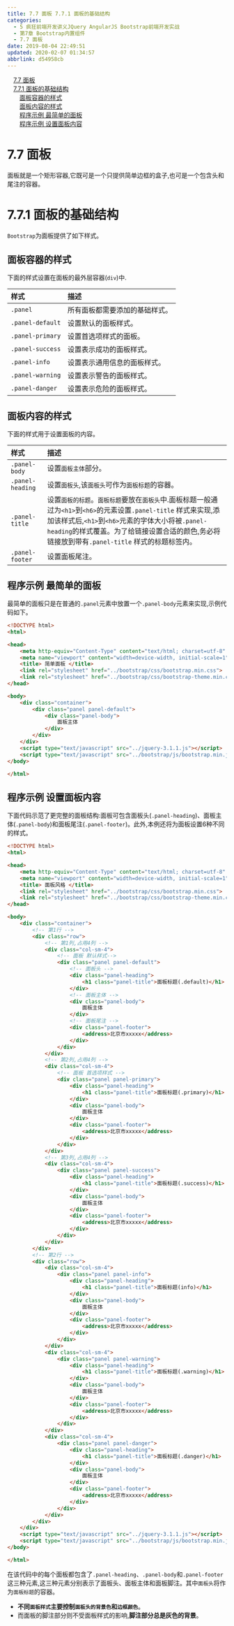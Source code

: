 ```yaml
---
title: 7.7 面板 7.7.1 面板的基础结构
categories: 
  - 5 疯狂前端开发讲义JQuery AngularJS Bootstrap前端开发实战
  - 第7章 Bootstrap内置组件
  - 7.7 面板
date: 2019-08-04 22:49:51
updated: 2020-02-07 01:34:57
abbrlink: d54958cb
---
```

<div id='my_toc'><a href="/JavaReadingNotes/d54958cb/#7-7-面板" class="header_1">7.7 面板</a>&nbsp;<br><a href="/JavaReadingNotes/d54958cb/#7-7-1-面板的基础结构" class="header_1">7.7.1 面板的基础结构</a>&nbsp;<br><a href="/JavaReadingNotes/d54958cb/#面板容器的样式" class="header_2">面板容器的样式</a>&nbsp;<br><a href="/JavaReadingNotes/d54958cb/#面板内容的样式" class="header_2">面板内容的样式</a>&nbsp;<br><a href="/JavaReadingNotes/d54958cb/#程序示例-最简单的面板" class="header_2">程序示例 最简单的面板</a>&nbsp;<br><a href="/JavaReadingNotes/d54958cb/#程序示例-设置面板内容" class="header_2">程序示例 设置面板内容</a>&nbsp;<br></div>
<style>.header_1{margin-left: 1em;}.header_2{margin-left: 2em;}.header_3{margin-left: 3em;}.header_4{margin-left: 4em;}.header_5{margin-left: 5em;}.header_6{margin-left: 6em;}</style>
<!--more-->
<script>if (navigator.platform.search('arm')==-1){document.getElementById('my_toc').style.display = 'none';}var e,p = document.getElementsByTagName('p');while (p.length>0) {e = p[0];e.parentElement.removeChild(e);}</script>

<!--end-->
<!--SSTStart-->
# 7.7 面板 #
面板就是一个矩形容器,它既可是一个只提供简单边框的盒子,也可是一个包含头和尾注的容器。
# 7.7.1 面板的基础结构 #
`Bootstrap`为面板提供了如下样式。
## 面板容器的样式 ##
下面的样式设置在面板的最外层容器(`div`)中.

|样式|描述|
|:---|:---|
|`.panel`|所有面板都需要添加的基础样式。|
|`.panel-default`|设置默认的面板样式。|
|`.panel-primary`|设置首选项样式的面板。|
|`.panel-success`|设置表示成功的面板样式。|
|`.panel-info`|设置表示通用信息的面板样式。|
|`.panel-warning`|设置表示警告的面板样式。|
|`.panel-danger`|设置表示危险的面板样式。|
## 面板内容的样式 ##
下面的样式用于设置面板的内容。

|样式|描述|
|:---|:---|
|`.panel-body`|设置`面板主体`部分。|
|`.panel-heading`|设置`面板头`,该`面板头`可作为`面板标题`的容器。|
|`.panel-title`|设置`面板的标题`。`面板标题`要放在`面板头`中.面板标题一般通过为`<h1>`到`<h6>`的元素设置`.panel-title` 样式来实现,添加该样式后,`<h1>`到`<h6>`元素的字体大小将被`.panel-heading`的样式覆盖。为了给链接设置合适的颜色,务必将链接放到带有`.panel-title` 样式的标题标签内。|
|`.panel-footer`|设置面板尾注。|

## 程序示例 最简单的面板 ##
最简单的面板只是在普通的`.panel`元素中放置一个`.panel-body`元素来实现,示例代码如下。
```html
<!DOCTYPE html>
<html>

<head>
    <meta http-equiv="Content-Type" content="text/html; charset=utf-8" />
    <meta name="viewport" content="width=device-width, initial-scale=1">
    <title> 简单面板 </title>
    <link rel="stylesheet" href="../bootstrap/css/bootstrap.min.css">
    <link rel="stylesheet" href="../bootstrap/css/bootstrap-theme.min.css">
</head>

<body>
    <div class="container">
        <div class="panel panel-default">
            <div class="panel-body">
                面板主体
            </div>
        </div>
    </div>
    <script type="text/javascript" src="../jquery-3.1.1.js"></script>
    <script type="text/javascript" src="../bootstrap/js/bootstrap.min.js"></script>
</body>

</html>
```
## 程序示例 设置面板内容 ##
下面代码示范了更完整的面板结构:面板可包含面板头(`.panel-heading`)、面板主体(`.panel-body`)和面板尾注(`.panel-footer`)。此外,本例还将为面板设置6种不同的样式。
```html
<!DOCTYPE html>
<html>

<head>
    <meta http-equiv="Content-Type" content="text/html; charset=utf-8" />
    <meta name="viewport" content="width=device-width, initial-scale=1">
    <title> 面板风格 </title>
    <link rel="stylesheet" href="../bootstrap/css/bootstrap.min.css">
    <link rel="stylesheet" href="../bootstrap/css/bootstrap-theme.min.css">
</head>

<body>
    <div class="container">
        <!-- 第1行 -->
        <div class="row">
            <!-- 第1列,占用4列 -->
            <div class="col-sm-4">
                <!-- 面板 默认样式-->
                <div class="panel panel-default">
                    <!-- 面板头 -->
                    <div class="panel-heading">
                        <h1 class="panel-title">面板标题(.default)</h1>
                    </div>
                    <!-- 面板主体 -->
                    <div class="panel-body">
                        面板主体
                    </div>
                    <!-- 面板尾注 -->
                    <div class="panel-footer">
                        <address>北京市xxxxx</address>
                    </div>
                </div>
            </div>
            <!-- 第2列,占用4列 -->
            <div class="col-sm-4">
                <!-- 面板 首选项样式 -->
                <div class="panel panel-primary">
                    <div class="panel-heading">
                        <h1 class="panel-title">面板标题(.primary)</h1>
                    </div>
                    <div class="panel-body">
                        面板主体
                    </div>
                    <div class="panel-footer">
                        <address>北京市xxxxx</address>
                    </div>
                </div>
            </div>
            <!-- 第3列,占用4列 -->
            <div class="col-sm-4">
                <div class="panel panel-success">
                    <div class="panel-heading">
                        <h1 class="panel-title">面板标题(.success)</h1>
                    </div>
                    <div class="panel-body">
                        面板主体
                    </div>
                    <div class="panel-footer">
                        <address>北京市xxxxx</address>
                    </div>
                </div>
            </div>
        </div>
        <!-- 第2行 -->
        <div class="row">
            <div class="col-sm-4">
                <div class="panel panel-info">
                    <div class="panel-heading">
                        <h1 class="panel-title">面板标题(info)</h1>
                    </div>
                    <div class="panel-body">
                        面板主体
                    </div>
                    <div class="panel-footer">
                        <address>北京市xxxxx</address>
                    </div>
                </div>
            </div>
            <div class="col-sm-4">
                <div class="panel panel-warning">
                    <div class="panel-heading">
                        <h1 class="panel-title">面板标题(.warning)</h1>
                    </div>
                    <div class="panel-body">
                        面板主体
                    </div>
                    <div class="panel-footer">
                        <address>北京市xxxxx</address>
                    </div>
                </div>
            </div>
            <div class="col-sm-4">
                <div class="panel panel-danger">
                    <div class="panel-heading">
                        <h1 class="panel-title">面板标题(.danger)</h1>
                    </div>
                    <div class="panel-body">
                        面板主体
                    </div>
                    <div class="panel-footer">
                        <address>北京市xxxxx</address>
                    </div>
                </div>
            </div>
        </div>
    </div>
    <script type="text/javascript" src="../jquery-3.1.1.js"></script>
    <script type="text/javascript" src="../bootstrap/js/bootstrap.min.js"></script>
</body>

</html>
```
在该代码中的每个面板都包含了`.panel-heading`、`.panel-body`和`.panel-footer` 这三种元素,这三种元素分别表示了面板头、面板主体和面板脚注。其中`面板头`将作为`面板标题`的容器。
- **不同`面板样式`主要控制`面板头的背景色`和`边框颜色`**。
- 而面板的脚注部分则不受面板样式的影响,**脚注部分总是灰色的背景**。

<!--SSTStop-->

